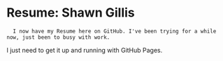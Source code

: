 #          Resume: Shawn Gillis
      I now have my Resume here on GitHub. I've been trying for a while now, just been to busy with work.
I just need to get it up and running with GitHub Pages. 
